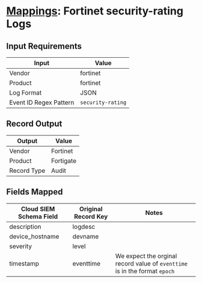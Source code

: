 # [Mappings](README.md): Fortinet security-rating Logs

## Input Requirements

|Input|Value|
|-----|-----|
|Vendor|fortinet|
|Product|fortinet|
|Log Format|JSON|
|Event ID Regex Pattern|`security-rating`|

## Record Output

|Output|Value|
|------|-----|
|Vendor|Fortinet|
|Product|Fortigate|
|Record Type|Audit|

## Fields Mapped

|Cloud SIEM Schema Field|Original Record Key|Notes|
|-----------------------|-------------------|-----|
|description|logdesc||
|device_hostname|devname||
|severity|level||
|timestamp|eventtime|We expect the orginal record value of `eventtime` is in the format `epoch`|

